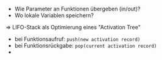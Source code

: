 - Wie Parameter an Funktionen übergeben (in/out)?
- Wo lokale Variablen speichern?

=> LIFO-Stack als Optimierung eines "Activation Tree"
- bei Funktionsaufruf: `push(new activation record)`
- bei Funktionsrückgabe: `pop(current activation record)`
- 